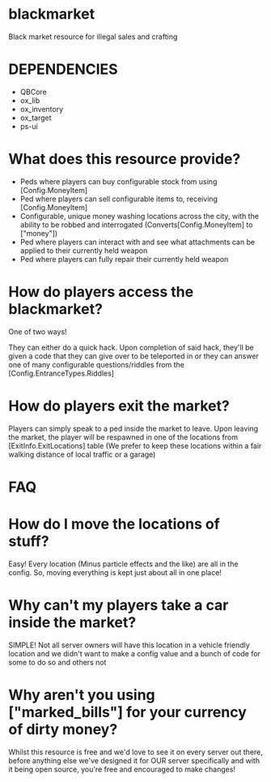 # blackmarket
Black market resource for illegal sales and crafting

# DEPENDENCIES

- QBCore
- ox_lib
- ox_inventory
- ox_target
- ps-ui

# What does this resource provide?

- Peds where players can buy configurable stock from using [Config.MoneyItem]
- Ped where players can sell configurable items to, receiving [Config.MoneyItem]
- Configurable, unique money washing locations across the city, with the ability to be robbed and interrogated (Converts[Config.MoneyItem] to ["money"])
- Ped where players can interact with and see what attachments can be applied to their currently held weapon
- Ped where players can fully repair their currently held weapon

# How do players access the blackmarket?

One of two ways!

They can either do a quick hack. Upon completion of said hack, they'll be given a code that they can give over to be teleported in or they can answer one of many
configurable questions/riddles from the [Config.EntranceTypes.Riddles]

# How do players exit the market?

Players can simply speak to a ped inside the market to leave. Upon leaving the market, the player will be respawned in one of the locations from [ExitInfo.ExitLocations] table (We prefer to keep these locations within a fair walking distance of local traffic or a garage)

# FAQ

# How do I move the locations of stuff?

Easy! Every location (Minus particle effects and the like) are all in the config. So, moving everything is kept just about all in one place!

# Why can't my players take a car inside the market?

SIMPLE! Not all server owners will have this location in a vehicle friendly location and we didn't want to make a config value and a bunch of code for some to do so and others not

# Why aren't you using ["marked_bills"] for your currency of dirty money?

Whilst this resource is free and we'd love to see it on every server out there, before anything else we've designed it for OUR server specifically and with it being open source, you're free and encouraged to make changes!